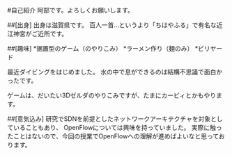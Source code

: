 #自己紹介
阿部です。よろしくお願いします。

##[出身]
出身は滋賀県です。
百人一首…というより「ちはやふる」で有名な近江神宮がご近所です。

##[趣味]
*据置型のゲーム（のやりこみ）
*ラーメン作り（麺のみ）
*ビリヤード

最近ダイビングをはじめました。
水の中で息ができるのは結構不思議で面白かったです。

ゲームは、だいたい3Dゼルダのやりこみですが、たまにカービィとかもやります。

##[意気込み]
研究でSDNを前提としたネットワークアーキテクチャを対象としていることもあり、
OpenFlowについては興味を持っていました。
実際に触ったことはないので、今回の授業でOpenFlowへの理解が進めばよいなと思っております。

